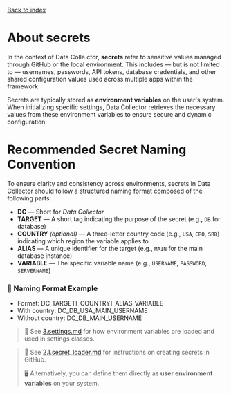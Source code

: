 [Back to index](1.index.md)
# About secrets
In the context of Data Colle ctor, **secrets** refer to sensitive values managed through GitHub or the 
local environment. This includes — but is not limited to — usernames, passwords, API tokens, 
database credentials, and other shared configuration values used across multiple apps within the framework.

Secrets are typically stored as **environment variables** on the user's system. 
When initializing specific settings, Data Collector retrieves the necessary values from these environment 
variables to ensure secure and dynamic configuration.

# Recommended Secret Naming Convention

To ensure clarity and consistency across environments, secrets in Data Collector should follow 
a structured naming format composed of the following parts:

- **DC** — Short for *Data Collector*
- **TARGET** — A short tag indicating the purpose of the secret (e.g., `DB` for database)
- **COUNTRY** *(optional)* — A three-letter country code (e.g., `USA`, `CRO`, `SRB`) indicating which region the variable applies to
- **ALIAS** — A unique identifier for the target (e.g., `MAIN` for the main database instance)
- **VARIABLE** — The specific variable name (e.g., `USERNAME`, `PASSWORD`, `SERVERNAME`)

### 🧩 Naming Format Example
- Format: DC_TARGET[_COUNTRY]_ALIAS_VARIABLE
- With country: DC_DB_USA_MAIN_USERNAME
- Without country: DC_DB_MAIN_USERNAME

> 📘 See [3.settings.md](3.settings.md) for how environment variables are loaded and used in settings classes.

> 📘 See [2.1.secret_loader.md](2.1.secret_loader.md) for instructions on creating secrets in GitHub.
>  
> 🖥️ Alternatively, you can define them directly as **user environment variables** on your system.
